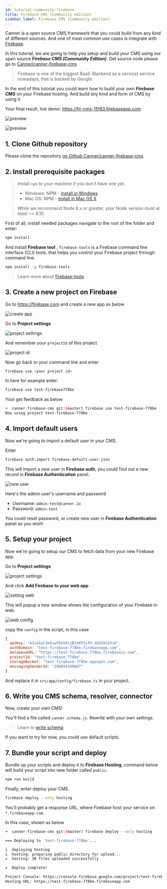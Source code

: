 ```yaml
---
id: tutorial-community-firebase
title: Firebase CMS (Community edition)
sidebar_label: Firebase CMS (Community edition)
---
```


Canner is a open source CMS framework that you could build from any kind of different sources. And one of most common use cases is integrate with [Firebase](https://firebase.google.com/).

In this tutorial, we are going to help you setup and build your CMS using our open source ***Firebase CMS (Community Edition)***. Get source code please go to [Canner/canner-firebase-cms](https://github.com/Canner/canner-firebase-cms) 

> Firebase is one of the biggest BaaS (Backend as a service) service nowadays, that is backed by Google.

In the end of this tutorial you could learn how to build your own ***Firebase CMS*** on your Firebase hosting. And build any kind and form of CMS by using it.

Your final result, live demo: https://fir-cms-15f83.firebaseapp.com

![preview](/docs/assets/tutorial-firebase/preview/1.png)

![preview](/docs/assets/tutorial-firebase/preview/4.png)


## 1. Clone Github repository

Please clone the repository [on Github Canner/canner-firebase-cms](https://github.com/Canner/canner-firebase-cms)

## 2. Install prerequisite packages

> Install `npm` to your machine if you don't have one yet.
> - Windows: NPM - [install in Windows](https://docs.npmjs.com/getting-started/installing-node#microsoft-windows)
> - Mac OS: NPM - [install in Mac OS X](https://docs.npmjs.com/getting-started/installing-node#apple-macos)

> While we recommend Node 8.x or greater, your Node version must at least >= 6.10.

First of all, install needed packages navigate to the root of the folder and enter:

```sh
npm install
```

And install **Firebase tool** , `firebase-tools` is a Firebase command line interface (CLI) tools, that helps you control your Firebase project through command line.

```sh
npm install -g firebase-tools
```

> Learn more about [firebase-tools](https://github.com/firebase/firebase-tools)

## 3. Create a new project on Firebase

Go to https://firebase.com and create a new app as below

![create app](/docs/assets/tutorial-firebase/create-firebase-app.png)

Go to **Project settings**

![project settings](/docs/assets/tutorial-firebase/project-settings.png)

And remember your `projectId` of this project

![project id](/docs/assets/tutorial-firebase/project-id.png)


Now go back to your command line and enter

```sh
firebase use <your project id>
```

In here for example enter:

```sh
firebase use test-firebase778be
```

Your get feedback as below

```sh
➜  canner-firebase-cms git:(master) firebase use test-firebase-778be
Now using project test-firebase-778be
```

## 4. Import default users

Now we're going to import a default user in your CMS.

Enter

```sh
firebase auth:import firebase-default-user.json
```

This will import a new user in **Firebase auth**, you could find out a new record in **Firebase Authentication** panel.

![new user](/docs/assets/tutorial-firebase/new-user.png)

Here's the admin user's username and password

- Username: `admin-test@canner.io`
- Password: `admin-test`

You could reset password, or create new user in **Firebase Authentication** panel as you wish!

## 5. Setup your project

Now we're going to setup our CMS to fetch data from your new Firebase app.

Go to **Project settings**

![project settings](/docs/assets/tutorial-firebase/project-settings.png)

And click **Add Firebase to your web app**

![setting web](/docs/assets/tutorial-firebase/setting-web.png)

This will popup a new window shows the configuration of your Firebase in web.

![web config](/docs/assets/tutorial-firebase/web-config.png)

copy the `config` in the script, in this case

```js
{
  apiKey: "AIzaSyC3eGspF0eVXtjB3tKP2sfU-XQ3IOi83vk",
  authDomain: "test-firebase-778be.firebaseapp.com",
  databaseURL: "https://test-firebase-778be.firebaseio.com",
  projectId: "test-firebase-778be",
  storageBucket: "test-firebase-778be.appspot.com",
  messagingSenderId: "208854346667"
}
```

And replace it in `src/app/config/firebase.ts` in your project.

## 6. Write you CMS schema, resolver, connector

Now, create your own CMS!

You'll find a file called `canner.schema.js`. Rewrite with your own settings.

> Learn to [write schema](guides-write-schema.md)

If you want to try for now, you could use default scripts.


## 7. Bundle your script and deploy

Bundle up your scripts and deploy it to **Firebase Hosting**, command below will build your script into new folder called `public`.

```sh
npm run build
```

Finally, enter deploy your CMS.

```sh
firebase deploy --only hosting
```

You'll probably get a response URL, where Firebase host your service on `*.firebaseapp.com`.

In this case, shown as below

```sh
➜  canner-firebase-cms git:(master) firebase deploy --only hosting

=== Deploying to 'test-firebase-778be'...

i  deploying hosting
i  hosting: preparing public directory for upload...
✔  hosting: 30 files uploaded successfully

✔  Deploy complete!

Project Console: https://console.firebase.google.com/project/test-firebase-778be/overview
Hosting URL: https://test-firebase-778be.firebaseapp.com
```